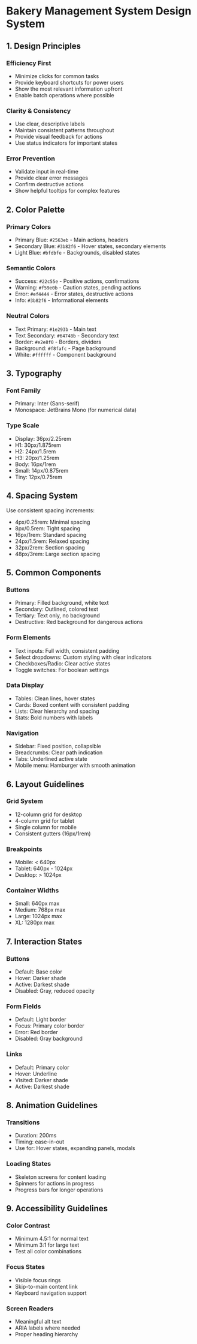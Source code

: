 # Bakery Management System Design System

## 1. Design Principles

### Efficiency First
- Minimize clicks for common tasks
- Provide keyboard shortcuts for power users
- Show the most relevant information upfront
- Enable batch operations where possible

### Clarity & Consistency
- Use clear, descriptive labels
- Maintain consistent patterns throughout
- Provide visual feedback for actions
- Use status indicators for important states

### Error Prevention
- Validate input in real-time
- Provide clear error messages
- Confirm destructive actions
- Show helpful tooltips for complex features

## 2. Color Palette

### Primary Colors
- Primary Blue: `#2563eb` - Main actions, headers
- Secondary Blue: `#3b82f6` - Hover states, secondary elements
- Light Blue: `#bfdbfe` - Backgrounds, disabled states

### Semantic Colors
- Success: `#22c55e` - Positive actions, confirmations
- Warning: `#f59e0b` - Caution states, pending actions
- Error: `#ef4444` - Error states, destructive actions
- Info: `#3b82f6` - Informational elements

### Neutral Colors
- Text Primary: `#1e293b` - Main text
- Text Secondary: `#64748b` - Secondary text
- Border: `#e2e8f0` - Borders, dividers
- Background: `#f8fafc` - Page background
- White: `#ffffff` - Component background

## 3. Typography

### Font Family
- Primary: Inter (Sans-serif)
- Monospace: JetBrains Mono (for numerical data)

### Type Scale
- Display: 36px/2.25rem
- H1: 30px/1.875rem
- H2: 24px/1.5rem
- H3: 20px/1.25rem
- Body: 16px/1rem
- Small: 14px/0.875rem
- Tiny: 12px/0.75rem

## 4. Spacing System

Use consistent spacing increments:
- 4px/0.25rem: Minimal spacing
- 8px/0.5rem: Tight spacing
- 16px/1rem: Standard spacing
- 24px/1.5rem: Relaxed spacing
- 32px/2rem: Section spacing
- 48px/3rem: Large section spacing

## 5. Common Components

### Buttons
- Primary: Filled background, white text
- Secondary: Outlined, colored text
- Tertiary: Text only, no background
- Destructive: Red background for dangerous actions

### Form Elements
- Text inputs: Full width, consistent padding
- Select dropdowns: Custom styling with clear indicators
- Checkboxes/Radio: Clear active states
- Toggle switches: For boolean settings

### Data Display
- Tables: Clean lines, hover states
- Cards: Boxed content with consistent padding
- Lists: Clear hierarchy and spacing
- Stats: Bold numbers with labels

### Navigation
- Sidebar: Fixed position, collapsible
- Breadcrumbs: Clear path indication
- Tabs: Underlined active state
- Mobile menu: Hamburger with smooth animation

## 6. Layout Guidelines

### Grid System
- 12-column grid for desktop
- 4-column grid for tablet
- Single column for mobile
- Consistent gutters (16px/1rem)

### Breakpoints
- Mobile: < 640px
- Tablet: 640px - 1024px
- Desktop: > 1024px

### Container Widths
- Small: 640px max
- Medium: 768px max
- Large: 1024px max
- XL: 1280px max

## 7. Interaction States

### Buttons
- Default: Base color
- Hover: Darker shade
- Active: Darkest shade
- Disabled: Gray, reduced opacity

### Form Fields
- Default: Light border
- Focus: Primary color border
- Error: Red border
- Disabled: Gray background

### Links
- Default: Primary color
- Hover: Underline
- Visited: Darker shade
- Active: Darkest shade

## 8. Animation Guidelines

### Transitions
- Duration: 200ms
- Timing: ease-in-out
- Use for: Hover states, expanding panels, modals

### Loading States
- Skeleton screens for content loading
- Spinners for actions in progress
- Progress bars for longer operations

## 9. Accessibility Guidelines

### Color Contrast
- Minimum 4.5:1 for normal text
- Minimum 3:1 for large text
- Test all color combinations

### Focus States
- Visible focus rings
- Skip-to-main content link
- Keyboard navigation support

### Screen Readers
- Meaningful alt text
- ARIA labels where needed
- Proper heading hierarchy